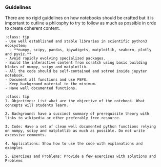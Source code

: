 ### Guidelines

There are no rigid guidelines on how notebooks should be crafted but it is important to outline a philosphy to try to follow as much as possible in orde to create coherent content.


```{admonition} Design guidelines
:class: tip
- Use well established and stable libraries in scientific python3 ecosystem;
  - **numpy, scipy, pandas, ipywdigets, matplotlib, seaborn, plotly and pyviz.** 
- Avoid rapidly evolving specialized packages. 
- Build the interactive content from scratch using basic building blokcs of numpy, scipy and matplotlib.
- All the code should be self-contained and sotred inside jupyter notebook.
- Document all functions and use PEP8.
- Keep background material to the minimum.
- Have well documented functions.
```

```{admonition} Main sections of the notebook
:class: tip
1. Objectives: List what are the objective of the notebook. What concepts will students learn.

2. Background: have a succinct summary of prerequisite theory with links to wikipedia or other preferably free resource. 

3. Code: Have a set of clean well documented python functions relying on numpy, scipy and matplotlib as much as possible. Do not write excessive comments. 

4. Applications: Show how to use the code with explanations and examples

5. Exercises and Problems: Provide a few exercises with solutions and Problems
```